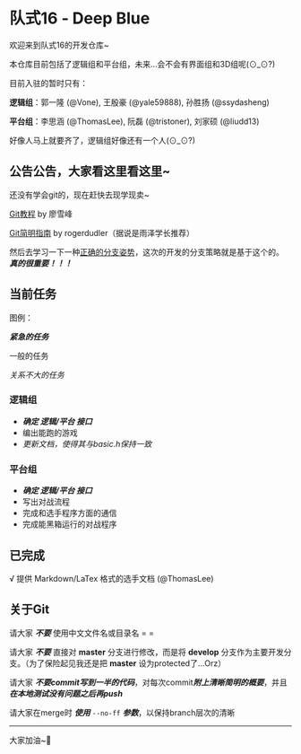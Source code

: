 # 队式16 - Deep Blue

欢迎来到队式16的开发仓库~

本仓库目前包括了逻辑组和平台组，未来…会不会有界面组和3D组呢(⊙_⊙?)

目前入驻的暂时只有：

**逻辑组**：郭一隆 (@Vone), 王殷豪 (@yale59888), 孙胜扬 (@ssydasheng)

**平台组**：李思涵 (@ThomasLee), 阮磊 (@tristoner), 刘家硕 (@liudd13)

好像人马上就要齐了，逻辑组好像还有一个人(⊙_⊙?)


## 公告公告，大家看这里看这里~

还没有学会git的，现在赶快去现学现卖~

[Git教程](http://www.liaoxuefeng.com/wiki/0013739516305929606dd18361248578c67b8067c8c017b000) by 廖雪峰

[Git简明指南](http://rogerdudler.github.io/git-guide/index.zh.html) by rogerdudler（据说是雨泽学长推荐）

然后去学习一下一种[正确的分支姿势](http://www.ruanyifeng.com/blog/2012/07/git.html)，这次的开发的分支策略就是基于这个的。 ***真的很重要！！！***


## 当前任务
图例：

***紧急的任务***

一般的任务

*关系不大的任务*

### 逻辑组
* ***确定 逻辑/平台 接口***
* 编出能跑的游戏
* *更新文档，使得其与basic.h保持一致*

### 平台组
* ***确定 逻辑/平台 接口***
* 写出对战流程
* 完成和选手程序方面的通信
* 完成能黑箱运行的对战程序

## 已完成
√ 提供 Markdown/LaTex 格式的选手文档 (@ThomasLee)

## 关于Git
请大家 ***不要*** 使用中文文件名或目录名 = =

请大家 ***不要*** 直接对 **master** 分支进行修改，而是将 **develop** 分支作为主要开发分支。（为了保险起见我还是把 **master** 设为protected了…Orz）

请大家 ***不要commit写到一半的代码***，对每次commit***附上清晰简明的概要***，并且***在本地测试没有问题之后再push***

请大家在merge时 ***使用*** `--no-ff` ***参数***，以保持branch层次的清晰

---------------------------------------------------------------------

大家加油~🙏

